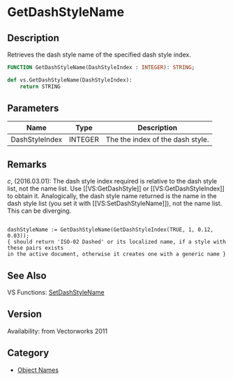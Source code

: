 # GetDashStyleName

## Description
Retrieves the dash style name of the specified dash style index.

```pascal
FUNCTION GetDashStyleName(DashStyleIndex : INTEGER): STRING;
```

```python
def vs.GetDashStyleName(DashStyleIndex):
    return STRING
```

## Parameters
|Name|Type|Description|
|---|---|---|
|DashStyleIndex|INTEGER|The the index of the dash style.|

## Remarks
*_c_*, (2016.03.01):  The dash style index required is relative to the dash style list, not the name list. Use [[VS:GetDashStyle]] or [[VS:GetDashStyleIndex]] to obtain it. Analogically, the dash style name returned is the name in the dash style list (you set it with [[VS:SetDashStyleName]]), not the name list. This can be diverging.

<code lang="vs">
dashStyleName := GetDashStyleName(GetDashStyleIndex(TRUE, 1, 0.12, 0.03));
{ should return 'ISO-02 Dashed' or its localized name, if a style with these pairs exists
in the active document, otherwise it creates one with a generic name }
</code>

## See Also
VS Functions:
[SetDashStyleName](SetDashStyleName.md)

## Version
Availability: from Vectorworks 2011

## Category
* [Object Names](../Categories/Object%20Names.md)
